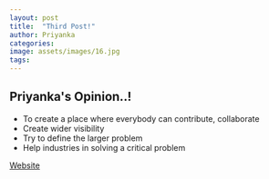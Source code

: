 ```yaml
---
layout: post
title:  "Third Post!"
author: Priyanka
categories:
image: assets/images/16.jpg
tags: 
---
```


## Priyanka's Opinion..!

* To create a place where everybody can contribute, collaborate
* Create wider visibility
* Try to define the larger problem
* Help industries in solving a critical problem

[Website](https://waghaditya.github.io/emergency-ventilators/index.html)
